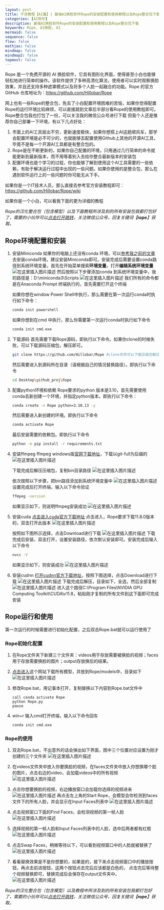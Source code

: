 ```yaml
---
layout: post
title: 干货教程【AI篇】| 最强AI换脸软件Rope的安装配置和使用教程以及Rope整合包下载
categories: [AI软件]
description: 最强AI换脸软件Rope的安装配置和使用教程以及Rope整合包下载
keywords: Rope, AI换脸, AI
mermaid: false
sequence: false
flow: false
mathjax: false
mindmap: false
mindmap2: false
topmost: false
---
```


Rope 是一个免费开源的 AI 换脸软件，它具有图形化界面，使得甚至小白也能够轻松地进行简单的操作。该软件提供了多种高清化算法，使用者可以实时观察换脸效果，并且还支持多种遮罩模式以及将多个人脸一起融合的功能。Rope 的官方 GitHub 仓库地址为：https://github.com/Hillobar/Rope

网上也有一些Rope的整合包，免去了小白配置环境困难的苦恼，如果你觉得配置Rope的运行环境比较麻烦，可以直接跳到文章后半部分看Rope的使用教程即可。Rope整合包我也打包了一份，可以关注我的微信公众号进行下载
但我个人还是推荐你自己部署一下环境，有以下几点好处：
1. 市面上的AI工具层出不穷，更新速度极快，如果你想搭上AI这趟顺风车，那学会配置环境是必不可少的，也就能够去配置使用Github上其他的开源AI工具，毕竟不是每一个开源AI工具都是有整合包的。
2.  Rope是在不断更新的，如果你自己配置的环境，只用通过几行简单的命令就能更新到最新版本，而不用等着别入去给你整合最新版本的安装包
3. 配置环境也是个学习的过程，你也能够了解到使用这个AI工具需要的一些依赖，有助于解决运行过程中出现的一些问题。如果你使用的是整合包，那么在遇到软件运行上的一些问题时你可能无从下手。

如果你是一个IT技术人员，那么直接去参考官方安装教程即可：https://github.com/Hillobar/Rope/wiki

如果你是一个小白，可以看我下面的更为详细的教程

 *Rope的汉化整合包（包含模型）以及下面教程所涉及到的所有安装包我都打包好了，需要的小伙伴可以[点击打开跳转](https://koalai.org/about/)，关注微信公众号，回复关键词【**rope**】获取。*

## Rope环境配置和安装

1. 安装Miniconda
如果你的电脑上还没有conda 环境，可以[参考我之前的文章](https://koalai.org/2024/03/09/python-install/)去安装conda环境，建议安装Miniconda即可。安装完成后需要设置conda路径到系统环境变量，首先在开始菜单搜索**环境变量**，打开**编辑系统环境变量**
![在这里插入图片描述](/images/2024-03-17-rope-install/ltvj3eg136.png)
然后按照以下步骤添加conda 到系统环境变量中，我的路径是：D:\miniconda3\Scripts
![在这里插入图片描述](/images/2024-03-17-rope-install/ltvj3g1e71.png)
	我们所有的命令都是在Anaconda Prompt 终端执行的，首先需要打开这个终端

	如果你想在window Power Shell中执行，那么需要在第一次运行conda时执行如下命令：
	```bash
	conda init powershell
	```
	如果你想到在cmd 中执行，那么你需要第一次运行conda时执行如下命令
	```bash
	conda init cmd.exe
	```
2. 下载源码 
	首先需要下载Rope源码，即执行以下命令。如果你clone的时候失败，可以下载源码压缩包，解压即可。
	```bash
	git clone https://github.com/Hillobar/Rope #clone失败可以下载压缩包解压即可
	```
	然后需要进入到源码所在目录（请根据自己的情况替换路径）。即执行以下命令
	```bash
	cd Desktop\github_proj\Rope
	```
		
3. 配置python环境和依赖
	Rope要求的python 版本是3.10，首先需要使用conda去新创建一个环境，并指定python版本。即执行以下命令：
	```bash
	conda create -n Rope python=3.10.13 -y
	```
	然后需要进入新创建的环境。即执行以下命令
	```bash
	conda activate Rope
	```
	最后安装需要的依赖包。即执行以下命令
	```bash
	python -m pip install -r requirements.txt
	```
4. 安装ffmpeg
	ffmpeg windows版[官网下载地址](https://www.gyan.dev/ffmpeg/builds/)，下载以git-full为后缀的
![在这里插入图片描述](/images/2024-03-17-rope-install/ltvj3hmm02.png)

	下载完成后解压压缩包，复制bin目录路径
![在这里插入图片描述](/images/2024-03-17-rope-install/ltvj3j8g28.png)

	依次按照以下步骤，把bin路径添加到系统环境变量中
![在这里插入图片描述](/images/2024-03-17-rope-install/ltvj3kt657.png)
	设置完成后打开终端，输入以下命令验证
	```bash
	ffmpeg -version
	```
	如果显示如下，则说明ffmpeg安装成功
![在这里插入图片描述](/images/2024-03-17-rope-install/ltvj3me197.png)

5. 安装cuda
	[点击进入cuda官方下载地址](https://developer.nvidia.com/cuda-toolkit-archive)
	点击进入，Rope要求下载11.8.0版本的，双击打开此版本
![在这里插入图片描述](/images/2024-03-17-rope-install/ltvj3o0001.png)

	按照如下图所示选择，点击Download进行下载
![在这里插入图片描述](/images/2024-03-17-rope-install/ltvj3pkq19.png)
	下载完成后安装，双击打开，设置安装路径，依次默认安装即可。安装完成后输入以下命令
	```bash
	nvcc -V
	```
	如果显示如下，则安装成功
![在这里插入图片描述](/images/2024-03-17-rope-install/ltvj3r5k53.png)

6.  安装cudnn
[打开cudnn官方下载地址](https://developer.nvidia.com/cudnn-downloads)，按照下图选择，点击Download进行下载
![在这里插入图片描述](/images/2024-03-17-rope-install/ltvj3sqo50.png)
下载完成后解压，目录如下，全选，然后全部复制
![在这里插入图片描述](/images/2024-03-17-rope-install/ltvj3uc183.png)
进入这个路径C:\Program Files\NVIDIA GPU Computing Toolkit\CUDA\v11.8，粘贴刚才复制的所有文件到这下面即可完成安装

## Rope运行和使用

第一次运行的时候需要进行初始化配置，之后双击Rope.bat就可以运行使用了
### Rope初始化配置
1. 在Rope文件夹下新建三个文件夹：videos用于存放需要被换脸的视频；faces用于存放需要换脸的图片；output存放换后的结果。

3. [点击进入](https://github.com/Hillobar/Rope/releases/tag/Sapphire)这个网站下载所有模型，并放到Rope/models中，目录如下
	![在这里插入图片描述](/images/2024-03-17-rope-install/ltvj3vwk89.png)

4. 修改Rope.bat，用记事本打开，复制替换以下内容到Rope.bat文件中
	```
	call conda activate Rope
	python Rope.py 
	pause
	```
4. win+r 输入cmd打开终端，输入以下命令回车
	```bash
	conda init cmd.exe
	```
### Rope的使用	
	
1. 双击Rope.bat，不出意外的话会弹出如下界面，图中三个位置对应设置为刚才创建的三个文件夹
![在这里插入图片描述](/images/2024-03-17-rope-install/ltvj3xha25.png)


2. 在videos文件夹中放入你要换脸的视频，在faces文件夹中放入你想换哪个脸的图片，点击右边的video，会加载videos中的所有视频
![在这里插入图片描述](/images/2024-03-17-rope-install/ltvj3z3r16.png)
3. 点击你想要换脸的视频，右边播放窗口会加载你选择的视频进来
![在这里插入图片描述](/images/2024-03-17-rope-install/ltvj40om92.png)
	再点击左上角的Start Rope，会模型会你检测到faces文件下的所有人脸，并会显示在Input Faces列表中
![在这里插入图片描述](/images/2024-03-17-rope-install/ltvj429v85.png)
4. 点击视频窗口下面的Find Faces，会检测视频的第一帧人脸
![在这里插入图片描述](/images/2024-03-17-rope-install/ltvj43ur35.png)
5. 选择视频的第一帧人脸和Input Faces列表中的人脸，选中后两者都有红框
![在这里插入图片描述](/images/2024-03-17-rope-install/ltvj45fj07.png)
6. 点击Swap Faces，稍微等待以下，可以看到视频窗口中的人脸就被替换了
![在这里插入图片描述](/images/2024-03-17-rope-install/ltvj470l82.png)
7. 看看替换效果是不是你想要的，如果是的，接下来点击视频窗口中的播放按钮，再点击前进按钮，这两个按钮点击完后应该都是白色的，		点击完后等待整个视频替换即可，替换完成后会保存在output文件夹中。
![在这里插入图片描述](/images/2024-03-17-rope-install/ltvj48rd08.png)	


 *Rope的汉化整合包（包含模型）以及教程中所涉及到的所有安装包我都打包好了，需要的小伙伴可以[点击打开跳转](https://koalai.org/about/)，关注微信公众号，回复关键词【**rope**】获取。*
